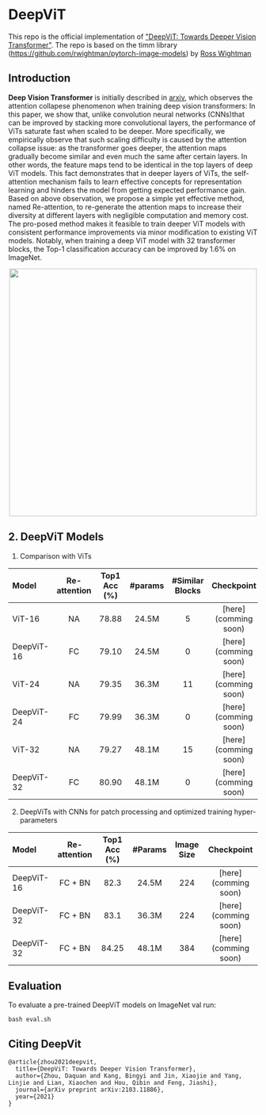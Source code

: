 # DeepViT

This repo is the official implementation of ["DeepViT: Towards Deeper Vision Transformer"](https://arxiv.org/abs/2103.11886). The repo is based on the timm library (https://github.com/rwightman/pytorch-image-models) by [Ross Wightman](https://github.com/rwightman)

## Introduction

**Deep Vision Transformer** is initially described in [arxiv](https://arxiv.org/abs/2103.11886), which observes the attention collapese phenomenon when training deep vision transformers: In this paper, we show that, unlike convolution neural networks (CNNs)that can be improved by stacking more convolutional layers, the performance of ViTs saturate fast when scaled to be deeper. More specifically, we empirically observe that such scaling difficulty is caused by the attention collapse issue: as the transformer goes deeper, the attention maps gradually become similar and even much the same after certain layers. In other words, the feature maps tend to be identical in the top layers of deep ViT models. This fact demonstrates that in deeper layers of ViTs, the self-attention mechanism fails to learn effective concepts for representation learning and hinders the model from getting expected performance gain. Based on above observation, we propose a simple yet effective method, named Re-attention, to re-generate the attention maps to increase their diversity at different layers with negligible computation and memory cost. The pro-posed method makes it feasible to train deeper ViT models with consistent performance improvements via minor modification to existing ViT models. Notably, when training a deep ViT model with 32 transformer blocks, the Top-1 classification accuracy can be improved by 1.6% on ImageNet.

<p align="center">
<img src="https://github.com/zhoudaquan/DeepViT_ICCV21/blob/master/figures/performance_comparison.png" | width=500>
</p>

## 2. DeepViT Models

1. Comparison with ViTs

| Model        | Re-attention | Top1 Acc (%) | #params | #Similar Blocks |  Checkpoint | Attention Map |
| :---         |   :---:         |  :---:   |  :---:  | :---: |  :---:   | :---:   | 
| ViT-16       |  NA  |   78.88   |  24.5M  | 5 | [here](comming soon)| |
| DeepViT-16   |  FC  |   79.10   |  24.5M  | 0  | [here](comming soon)|  |
| ViT-24       |  NA  |   79.35   |  36.3M  | 11  | [here](comming soon)|  |
| DeepViT-24   |  FC  |   79.99   |  36.3M  | 0  | [here](comming soon)|  |
| ViT-32       | NA   |   79.27   |  48.1M  | 15 | [here](comming soon)  |  |
| DeepViT-32 | FC   |   80.90   |  48.1M  | 0  | [here](comming soon) |  |

2. DeepViTs with CNNs for patch processing and optimized training hyper-parameters

| Model        | Re-attention | Top1 Acc (%) | #Params | Image Size |  Checkpoint | 
| :---         |   :---:         |  :---:   |  :---:  | :---: |  :---:   | 
| DeepViT-16   |  FC + BN  |   82.3   |  24.5M  | 224  | [here](comming soon)| 
| DeepViT-32   |  FC + BN  |   83.1   |  36.3M  | 224  | [here](comming soon)| 
| DeepViT-32 | FC  + BN  |   84.25   |  48.1M  | 384  | [here](comming soon) | 

## Evaluation
To evaluate a pre-trained DeepViT models on ImageNet val run:

```
bash eval.sh
```

## Citing DeepVit

```
@article{zhou2021deepvit,
  title={DeepViT: Towards Deeper Vision Transformer},
  author={Zhou, Daquan and Kang, Bingyi and Jin, Xiaojie and Yang, Linjie and Lian, Xiaochen and Hou, Qibin and Feng, Jiashi},
  journal={arXiv preprint arXiv:2103.11886},
  year={2021}
}
```




